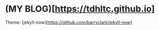 # (MY BLOG)[https://tdhltc.github.io]

Theme: (jekyll-now)[https://github.com/barryclark/jekyll-now]

